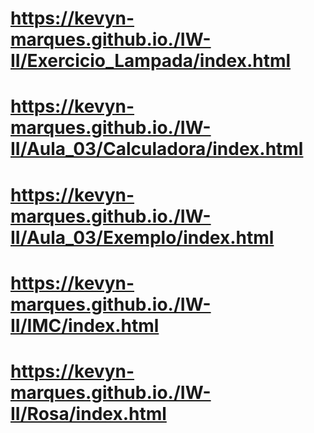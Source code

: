 # https://kevyn-marques.github.io./IW-II/Exercicio_Lampada/index.html
# https://kevyn-marques.github.io./IW-II/Aula_03/Calculadora/index.html
# https://kevyn-marques.github.io./IW-II/Aula_03/Exemplo/index.html
# https://kevyn-marques.github.io./IW-II/IMC/index.html
# https://kevyn-marques.github.io./IW-II/Rosa/index.html
